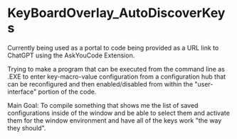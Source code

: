 # KeyBoardOverlay_AutoDiscoverKeys
Currently being used as a portal to code being provided as a URL link to ChatGPT using the AskYouCode Extension.

Trying to make a program that can be executed from the command line as .EXE to enter key-macro-value configuration from a configuration hub that can be reconfigured and then enabled/disabled from within the "user-interface" portion of the code. 

Main Goal: To compile something that shows me the list of saved configurations inside of the window and be able to select them and activate them for the window environment and have all of the keys work "the way they should".
